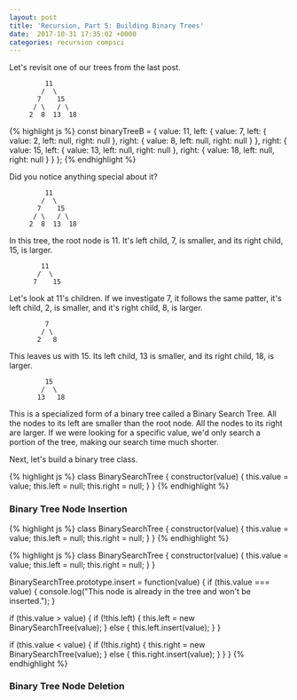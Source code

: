 ```yaml
---
layout: post
title: 'Recursion, Part 5: Building Binary Trees'
date:  2017-10-31 17:35:02 +0000 
categories: recursion compsci
---
```


Let's revisit one of our trees from the last post.


	         11
	        /  \
	       7    15
	      / \   / \
	     2  8  13  18


{% highlight js %}
const binaryTreeB = {
  value: 11, 
  left: {
    value: 7, 
    left: {
      value: 2, 
      left: null, 
      right: null
    }, 
    right: {
      value: 8, 
      left: null, 
      right: null
    }
  }, 
  right: {
    value: 15,
    left: {
      value: 13, 
      left: null, 
      right: null
    }, 
    right: {
      value: 18, 
      left: null, 
      right: null
    }
  }
};
{% endhighlight %}

Did you notice anything special about it?

	         11
	        /  \
	       7    15
	      / \   / \
	     2  8  13  18

In this tree, the root node is 11. It's left child, 7, is smaller, and its right child, 15, is larger.  

            11
           /  \
          7    15

Let's look at 11's children.  If we investigate 7, it follows the same patter, it's left child, 2, is smaller, and it's right child, 8, is larger. 

             7
            / \
           2   8

 This leaves us with 15.  Its left child, 13 is smaller, and its right child, 18, is larger.

             15
            /  \
           13   18

This is a specialized form of a binary tree called a Binary Search Tree.  All the nodes to its left are smaller than the root node.  All the nodes to its right are larger.  If we were looking for a specific value, we'd only search a portion of the tree, making our search time much shorter.

Next, let's build a binary tree class.

{% highlight js %}
class BinarySearchTree {
  constructor(value) {
    this.value = value;
    this.left = null;
    this.right = null;
  }
}
{% endhighlight %}

### Binary Tree Node Insertion

{% highlight js %}
class BinarySearchTree {
  constructor(value) {
    this.value = value;
    this.left = null;
    this.right = null;
  }
}
{% endhighlight %}

{% highlight js %}
class BinarySearchTree {
  constructor(value) {
    this.value = value;
    this.left = null;
    this.right = null;
  }
}

BinarySearchTree.prototype.insert = function(value) {
 if (this.value === value) {
   console.log("This node is already in the tree and won't be inserted."); 
 }

 if (this.value > value) {
   if (!this.left) {
     this.left = new BinarySearchTree(value);
   } else {
     this.left.insert(value);
   } 
 } 

if (this.value < value) {
  if (!this.right) {
     this.right = new BinarySearchTree(value);
    } else {
      this.right.insert(value);
    }
  }
}
{% endhighlight %}

### Binary Tree Node Deletion 
